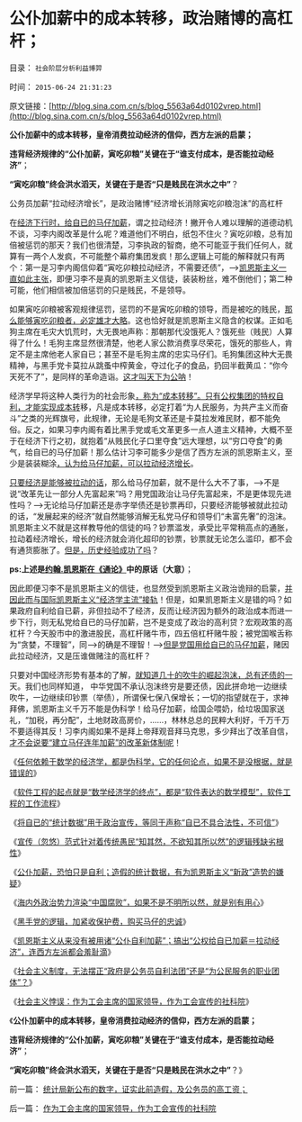 # 公仆加薪中的成本转移，政治赌博的高杠杆；

目录： `社会阶层分析利益博羿` 

时间： `2015-06-24 21:31:23` 

原文链接：[http://blog.sina.com.cn/s/blog_5563a64d0102vrep.html](http://blog.sina.com.cn/s/blog_5563a64d0102vrep.html)

**公仆加薪中的成本转移，皇帝消费拉动经济的信仰，西方左派的启蒙；**

**违背经济规律的“公仆加薪，寅吃卯粮”关键在于“谁支付成本，是否能拉动经济”**；

**“寅吃卯粮”终会洪水滔天，关键在于是否“只是贱民在洪水之中”**？

公务员加薪“拉动经济增长”，是政治赌博“经济增长消除寅吃卯粮泡沫”的高杠杆

在[经济下行时，给自已的马仔加薪](../../../2014/11/11/企业加薪意味着萧条和失业，复苏阶段就业增加，要先于薪水上涨.md)，谓之拉动经济！撇开令人难以理解的道德动机不谈，习李内阁改革是什么呢？难道他们不明白，纸包不住火？寅吃卯粮，总有加倍被惩罚的那天？我们也很清楚，习李执政的智商，绝不可能亚于我们任何人，就算有一两个人发疯，不可能整个幕府集团发疯！那么逻辑上可能的解释就只有两个：第一是习李内阁信仰着“寅吃卯粮拉动经济，不需要还债”，——>[凯恩斯主义一直如此主张](../../../2011/12/8/凯恩斯主义是道德经济学.md)，即便习李不是真的凯恩斯主义信徒，装装粉丝，难不倒他们；第二种可能，他们相信被加倍惩罚的只是贱民，不是领导。

如果寅吃卯粮被客观规律惩罚，惩罚的不是寅吃卯粮的领导，而是被吃的贱民，[那么能够寅吃卯粮者，必定雄才大略](../../../2011/12/8/信仰催眠的力量：加倍滥发钞票！.md)。这也恰好就是凯恩斯主义隐含的权谋。正如毛狗主席在毛灾大饥荒时，大无畏地声称：那朝那代没饿死人？饿死些（贱民）人算得了什么！毛狗主席显然很清楚，他老人家公款消费享尽荣花，饿死的那些人，肯定不是主席他老人家自已；甚至不是毛狗主席的忠实马仔们。毛狗集团这种大无畏精神，与黑手党卡莫拉从跳蚤中榨黄金，夺过化子的食品，扔回半截黄瓜：“你今天死不了”，是同样的革命造诣。[这才叫天下为公呐](../../../2014/5/18/公德的适用对象和条件，民粹公知的三大常识错误.md)！

经济学早将这种人类行为的社会形象[，称为“成本转移”。只有公权集团的特权自利，才能实现成本转](../../../2014/1/14/手摇牌永动机，素描“计划经济理论”和“特殊利益集团”.md)移，凡是成本转移，必定打着“为人民服务，为共产主义而奋斗”之类的光辉旗号，此规律，无论是毛狗文革还是卡莫拉发难民财，都不能免俗。反之，如果习李内阁有着比黑手党或毛文革更多一点人道主义精神，大概不至于在经济下行之初，就抱着“从贱民化子口里夺食”远大理想，以“穷口夺食”的勇气，给自已的马仔加薪！那么估计习李可能多少是信了西方左派的凯恩斯主义，至少是装装糊涂[，认为给马仔加薪，可以拉动经济增长](../../../2014/1/9/改革新政要加强宣传“公务员连年加薪，加退休金”的先进性.md)。

[只要经济是能够被拉动的话](../../../2009/5/1/赌场必杀技，市场计划经济行政干预之自欺欺人.md)，那么给马仔加薪，就不是什么大不了事，——>不是说“改革先让一部分人先富起来”吗？用党国政治让马仔先富起来，不是更体现先进性吗？——>无论给马仔加薪还是赤字举债还是钞票再印，只要经济能够被就此拉动的话，“发展起来的经济”就自然能够消解无私党马仔和领导们“未富先奢”的泡沫。凯恩斯主义不就是这样教导他的信徒的吗？钞票滥发，承受比平常稍高点的通胀，拉动着经济增长，增长的经济就会消化超印的钞票，钞票就无论怎么滥印，都不会有通货膨胀了。[但是，历史经验成功了吗](../../../2011/6/6/凯恩斯《通论》逻辑不成立和概念偷换.md)？

**ps:上述是[约翰.凯恩斯在《通论》](../../../2011/6/5/经济忽悠学范文《通论》和《资本论》.md)中的原话（大意）**；

因此即便习李不是凯恩斯主义的信徒，也显然受到凯恩斯主义政治诡辩的启蒙，[并因此而与国际凯恩斯主义“经济学主流”接轨](../../../2013/7/29/地方债务危机当头，反思“共识”的几派主流经济学.md)！但是，如果凯恩斯主义是错的吗？如果政府自利给自已薪，非但拉动不了经济，反而让经济因为额外的政治成本而进一步下行，则无私党给自已的马仔加薪，岂不是变成了政治的高利贷？宏观政策的高杠杆？今天股市中的激进股民，高杠杆赌牛市，四五倍杠杆赌牛股；被党国喉舌称为“贪婪，不理智”，同——>的确是不理智！——>[但是党国用给自已的马仔加薪](../../../2014/10/15/不宜对反腐败，寄予过高期望.md)，赌因此拉动经济，又是压谁做赌注的高杠杆？

只要对中国经济形势有基本的了解，[就知道几十的吹牛的崛起泡沫，总有还债的一](../../../2015/6/13/数理经济学家可以在“数据和算法”上做假，原则上不可信任.md)天。我们也同样知道，
中华党国不承认泡沫终穷是要还债，因此拼命地一边继续吹牛，一边继续印钞票（举债），所谓保七保八保增长；一切的指望就在于，求神拜佛，凯恩斯主义千万不能是伪科学！给马仔加薪，给国企喂奶，给垃圾国家送礼，“加税，再分配”，土地财政高房价，……，林林总总的民粹大利好，千万千万不要适得其反！习李内阁如果不是拜上帝拜观音拜马克思，多少拜出了改革自信，[才不会说要“建立马仔连年加薪”的改革新体制呢](../../../2014/10/21/当前“改革”局限性可见著于“再分配，五年收入翻番”.md)！

《[任何依赖于数学的经济学，都是伪科学，它的任何论点，如果不是没根据，就是错误的](../../../2015/6/13/数理经济学家可以在“数据和算法”上做假，原则上不可信任.md)》

《[软件工程的起点就是“数学经济学的终点”，都是“软件表达的数学模型”，软件工程的工作流程](../../../2015/6/14/从软件工程，理解“数学经济学”的伪科学性质；.md)》

《[将自已的“统计数据”用于政治宣传，等同于声称“自已不具合法性，不可信”](../../../2015/6/15/从软件工程之数学模型，理解我国统计数据的欺骗本质；.md)》

《[宣传（忽悠）范式针对着传统愚民“知其然，不欲知其所以然”的逻辑残缺劣根性](../../../2015/6/16/喉舌和自干五“预设结论，莫名论证”的忽悠范式；.md)》

《[公仆加薪，恐怕只是自利；造假的统计数据，有为凯恩斯主义“新政”造势的嫌疑](../../../2015/6/17/经济下行时公仆加薪，恐怕只是滥用公权的自利.md)》

《[海内外政治势力渲染“中国腐败”，如果不是不明所以然，就是别有用心](../../../2015/6/18/“基层公务员加薪”是财政更大的（支出／损失／腐败）；.md)》

《[黑手党的逻辑，加紧收保护费，购买马仔的忠诚](../../../2015/6/20/加紧收保护费，购买马仔的忠诚.md)》

《[凯恩斯主义从来没有被用诸“公仆自利加薪”；搞出“公权给自已加薪＝拉动经济”，连西方左派都会羞耻滴](../../../2015/6/21/荒唐一定有其成因，越是荒唐则“破案”成因越容易；.md)》

《[社会主义制度，无法摆正“政府是公务员自利法团”还是“为公民服务的职业团体”？](../../../2015/6/22/东西方文明的差别，如何面对凯恩斯主义的荒谬；.md)》

《[社会主义悖误：作为工会主席的国家领导，作为工会宣传的社科院](../../../2015/6/23/作为工会主席的国家领导，作为工会宣传的社科院.md)》

《**公仆加薪中的成本转移，皇帝消费拉动经济的信仰，西方左派的启蒙；**

**违背经济规律的“公仆加薪，寅吃卯粮”关键在于“谁支付成本，是否能拉动经济”**；

**“寅吃卯粮”终会洪水滔天，关键在于是否“只是贱民在洪水之中”**？》

前一篇： [统计局新公布的数字，证实此前造假，及公务员的高工资；](../../../2015/6/25/统计局新公布的数字，证实此前造假，及公务员的高工资；.md)

后一篇： [作为工会主席的国家领导，作为工会宣传的社科院](../../../2015/6/23/作为工会主席的国家领导，作为工会宣传的社科院.md)

